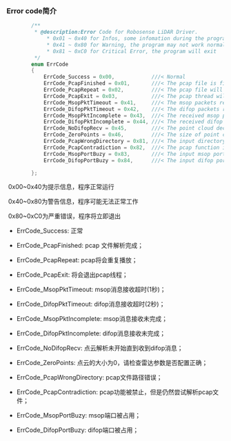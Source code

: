 ### Error code简介

```c++
        /**
         * @description:Error Code for Robosense LiDAR Driver.
             * 0x01 ~ 0x40 for Infos, some infomation during the program running
             * 0x41 ~ 0x80 for Warning, the program may not work normally
             * 0x81 ~ 0xC0 for Critical Error, the program will exit
         */
        enum ErrCode
        {
            ErrCode_Success = 0x00,            ///< Normal
            ErrCode_PcapFinished = 0x01,       ///< The pcap file is finished.
            ErrCode_PcapRepeat = 0x02,         ///< The pcap file will repeat play.
            ErrCode_PcapExit = 0x03,           ///< The pcap thread will exit.
            ErrCode_MsopPktTimeout = 0x41,     ///< The msop packets receive timeout (1 sec).
            ErrCode_DifopPktTimeout = 0x42,    ///< The difop packets receive timeout (2 sec).oo
            ErrCode_MsopPktIncomplete = 0x43,  ///< The received msop packets incomplete.
            ErrCode_DifopPktIncomplete = 0x44, ///< The received difop packets incomplete.
            ErrCode_NoDifopRecv = 0x45,        ///< The point cloud decoding will not start until the difop packet receive
            ErrCode_ZeroPoints = 0x46,         ///< The size of point cloud is zero. Please check the lidar type parameter when this error occur.
            ErrCode_PcapWrongDirectory = 0x81, ///< The input directory of pcap file is wrong
            ErrCode_PcapContradiction = 0x82,  ///< The pcap function is disable but try to decode pcap file
            ErrCode_MsopPortBuzy = 0x83,       ///< The input msop port is already used
            ErrCode_DifopPortBuzy = 0x84,      ///< The input difop port is already used

        };
```

​	0x00~0x40为提示信息，程序正常运行

​	0x40~0x80为警告信息，程序可能无法正常工作

​	0x80~0xC0为严重错误，程序将立即退出

+ ErrCode_Success: 正常

+ ErrCode_PcapFinished: pcap 文件解析完成；

+ ErrCode_PcapRepeat: pcap将会重复播放；

+ ErrCode_PcapExit: 将会退出pcap线程；

+ ErrCode_MsopPktTimeout: msop消息接收超时(1秒)；

+ ErrCode_DifopPktTimeout: difop消息接收超时(2秒)；

+ ErrCode_MsopPktIncomplete: msop消息接收未完成；

+ ErrCode_DifopPktIncomplete: difop消息接收未完成；

+ ErrCode_NoDifopRecv: 点云解析未开始直到收到difop消息；

+ ErrCode_ZeroPoints: 点云的大小为0，请检查雷达参数是否配置正确；

+ ErrCode_PcapWrongDirectory: pcap文件路径错误；

+ ErrCode_PcapContradiction: pcap功能被禁止，但是仍然尝试解析pcap文件；

+ ErrCode_MsopPortBuzy: msop端口被占用；

+ ErrCode_DifopPortBuzy: difop端口被占用；